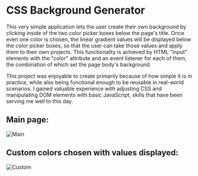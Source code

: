 # CSS Background Generator

This very simple application lets the user create their own background by clicking inside of the two color picker boxes below the page's title. Once even one color is chosen, the linear gradient values will be displayed below the color picker boxes, so that the user can take those values and apply them to their own projects. This functionality is achieved by HTML "input" elements with the "color" attribute and an event listener for each of them, the combination of which set the page body's background.

This project was enjoyable to create primarily because of how simple it is in practice, while also being functional enough to be reusable in real-world scenarios. I gained valuable experience with adjusting CSS and manipulating DOM elements with basic JavaScript, skills that have been serving me well to this day.

## Main page:

![Main](https://i.imgur.com/cITXOg5.png?1 'Main')

## Custom colors chosen with values displayed:

![Custom](https://i.imgur.com/dB9qc9h.png?1 'Custom')